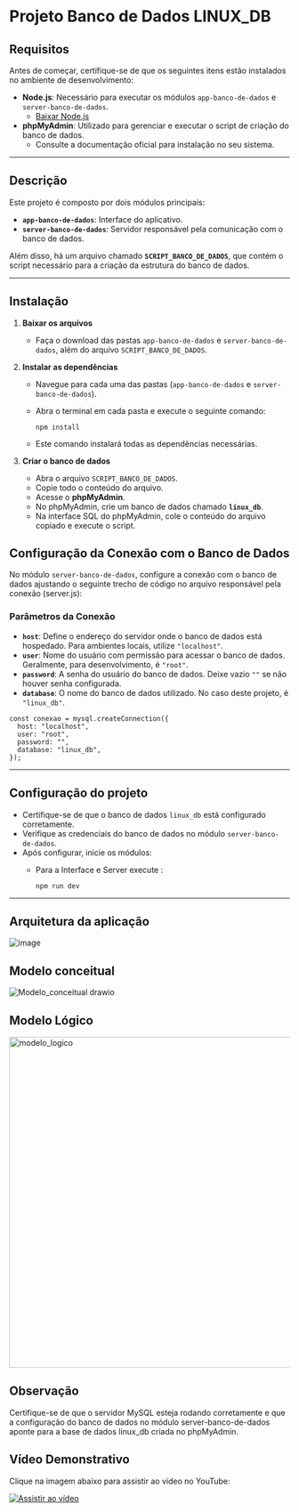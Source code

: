 # Projeto Banco de Dados LINUX_DB

## Requisitos

Antes de começar, certifique-se de que os seguintes itens estão instalados no ambiente de desenvolvimento:

- **Node.js**: Necessário para executar os módulos `app-banco-de-dados` e `server-banco-de-dados`.  
  - [Baixar Node.js](https://nodejs.org)  
- **phpMyAdmin**: Utilizado para gerenciar e executar o script de criação do banco de dados.  
  - Consulte a documentação oficial para instalação no seu sistema.  

---

## Descrição

Este projeto é composto por dois módulos principais: 

- **`app-banco-de-dados`**: Interface do aplicativo.  
- **`server-banco-de-dados`**: Servidor responsável pela comunicação com o banco de dados.  

Além disso, há um arquivo chamado **`SCRIPT_BANCO_DE_DADOS`**, que contém o script necessário para a criação da estrutura do banco de dados.

---

## Instalação

1. **Baixar os arquivos**
   - Faça o download das pastas `app-banco-de-dados` e `server-banco-de-dados`, além do arquivo `SCRIPT_BANCO_DE_DADOS`.

2. **Instalar as dependências**
   - Navegue para cada uma das pastas (`app-banco-de-dados` e `server-banco-de-dados`).
   - Abra o terminal em cada pasta e execute o seguinte comando:
  
     
     ```
     npm install
     ```
   - Este comando instalará todas as dependências necessárias.

3. **Criar o banco de dados**
   - Abra o arquivo `SCRIPT_BANCO_DE_DADOS`.
   - Copie todo o conteúdo do arquivo.
   - Acesse o **phpMyAdmin**.
   - No phpMyAdmin, crie um banco de dados chamado **`linux_db`**.
   - Na interface SQL do phpMyAdmin, cole o conteúdo do arquivo copiado e execute o script.

## Configuração da Conexão com o Banco de Dados

No módulo `server-banco-de-dados`, configure a conexão com o banco de dados ajustando o seguinte trecho de código no arquivo responsável pela conexão (server.js):

### Parâmetros da Conexão

- **`host`**: Define o endereço do servidor onde o banco de dados está hospedado. Para ambientes locais, utilize `"localhost"`.  
- **`user`**: Nome do usuário com permissão para acessar o banco de dados. Geralmente, para desenvolvimento, é `"root"`.  
- **`password`**: A senha do usuário do banco de dados. Deixe vazio `""` se não houver senha configurada.  
- **`database`**: O nome do banco de dados utilizado. No caso deste projeto, é `"linux_db"`.


```
const conexao = mysql.createConnection({
  host: "localhost",
  user: "root",
  password: "",
  database: "linux_db",
});

```

---

## Configuração do projeto

- Certifique-se de que o banco de dados `linux_db` está configurado corretamente.
- Verifique as credenciais do banco de dados no módulo `server-banco-de-dados`.
- Após configurar, inicie os módulos:
   - Para a Interface e Server execute :

  
     ```
     npm run dev
     ```

---
## Arquitetura da aplicação



![image](https://github.com/user-attachments/assets/c5918f8a-4fa9-438a-994f-feaec53dc732)

## Modelo conceitual
![Modelo_conceitual drawio](https://github.com/user-attachments/assets/92daf2ea-d579-43fb-a077-4ac2c1ba4a83)

## Modelo Lógico

<img width="595" alt="modelo_logico" src="https://github.com/user-attachments/assets/c29116a3-1456-4ba9-9a75-c0b1dad40b53">



## Observação

Certifique-se de que o servidor MySQL esteja rodando corretamente e que a configuração do banco de dados no módulo server-banco-de-dados aponte para a base de dados linux_db criada no phpMyAdmin.

## Vídeo Demonstrativo

Clique na imagem abaixo para assistir ao vídeo no YouTube:

[![Assistir ao vídeo](https://img.youtube.com/vi/Am3Ckwrkt7w/0.jpg)](https://www.youtube.com/embed/Am3Ckwrkt7w?si=5y3TqnPfjOs6LcpJ)

